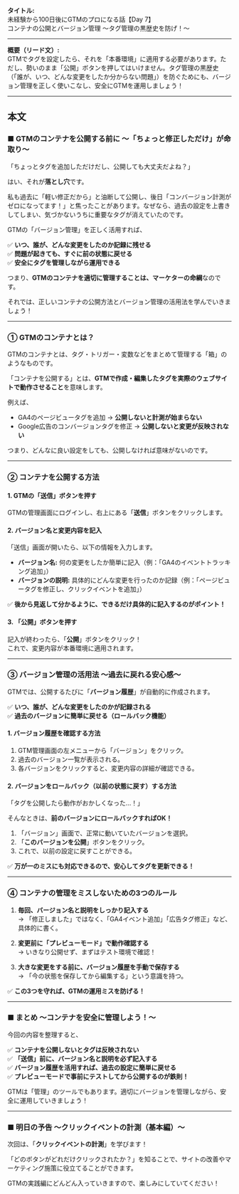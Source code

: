 **タイトル:**  
未経験から100日後にGTMのプロになる話【Day 7】  
コンテナの公開とバージョン管理 〜タグ管理の黒歴史を防げ！〜

---

**概要（リード文）:**  
GTMでタグを設定したら、それを「本番環境」に適用する必要があります。ただし、勢いのまま「公開」ボタンを押してはいけません。タグ管理の黒歴史（「誰が、いつ、どんな変更をしたか分からない問題」）を防ぐためにも、バージョン管理を正しく使いこなし、安全にGTMを運用しましょう！

---

## **本文**

### ■ GTMのコンテナを公開する前に 〜「ちょっと修正しただけ」が命取り〜

「ちょっとタグを追加しただけだし、公開しても大丈夫だよね？」

はい、それが**落とし穴**です。

私も過去に「軽い修正だから」と油断して公開し、後日「コンバージョン計測がゼロになってます！」と焦ったことがあります。なぜなら、過去の設定を上書きしてしまい、気づかないうちに重要なタグが消えていたのです。

GTMの「バージョン管理」を正しく活用すれば、

✅ **いつ、誰が、どんな変更をしたのか記録に残せる**  
✅ **問題が起きても、すぐに前の状態に戻せる**  
✅ **安全にタグを管理しながら運用できる**  

つまり、**GTMのコンテナを適切に管理することは、マーケターの命綱**なのです。

それでは、正しいコンテナの公開方法とバージョン管理の活用法を学んでいきましょう！

---

### **① GTMのコンテナとは？**

GTMのコンテナとは、タグ・トリガー・変数などをまとめて管理する「箱」のようなものです。

「コンテナを公開する」とは、**GTMで作成・編集したタグを実際のウェブサイトで動作させること**を意味します。

例えば、

- GA4のページビュータグを追加 → **公開しないと計測が始まらない**
- Google広告のコンバージョンタグを修正 → **公開しないと変更が反映されない**

つまり、どんなに良い設定をしても、公開しなければ意味がないのです。

---

### **② コンテナを公開する方法**

#### **1. GTMの「送信」ボタンを押す**
GTMの管理画面にログインし、右上にある「**送信**」ボタンをクリックします。

#### **2. バージョン名と変更内容を記入**
「送信」画面が開いたら、以下の情報を入力します。

- **バージョン名:** 何の変更をしたか簡単に記入（例：「GA4のイベントトラッキング追加」）
- **バージョンの説明:** 具体的にどんな変更を行ったのか記録（例：「ページビュータグを修正し、クリックイベントを追加」）

✅ **後から見返して分かるように、できるだけ具体的に記入するのがポイント！**

#### **3. 「公開」ボタンを押す**
記入が終わったら、「**公開**」ボタンをクリック！  
これで、変更内容が本番環境に適用されます。

---

### **③ バージョン管理の活用法 〜過去に戻れる安心感〜**

GTMでは、公開するたびに「**バージョン履歴**」が自動的に作成されます。

✅ **いつ、誰が、どんな変更をしたのかが記録される**  
✅ **過去のバージョンに簡単に戻せる（ロールバック機能）**

#### **1. バージョン履歴を確認する方法**

1. GTM管理画面の左メニューから「バージョン」をクリック。
2. 過去のバージョン一覧が表示される。
3. 各バージョンをクリックすると、変更内容の詳細が確認できる。

#### **2. バージョンをロールバック（以前の状態に戻す）する方法**

「タグを公開したら動作がおかしくなった…！」

そんなときは、**前のバージョンにロールバックすればOK！**

1. 「バージョン」画面で、正常に動いていたバージョンを選択。
2. 「**このバージョンを公開**」ボタンをクリック。
3. これで、以前の設定に戻すことができる。

✅ **万が一のミスにも対応できるので、安心してタグを更新できる！**

---

### **④ コンテナの管理をミスしないための3つのルール**

1. **毎回、バージョン名と説明をしっかり記入する**  
   → 「修正しました」ではなく、「GA4イベント追加」「広告タグ修正」など、具体的に書く。

2. **変更前に「プレビューモード」で動作確認する**  
   → いきなり公開せず、まずはテスト環境で確認！

3. **大きな変更をする前に、バージョン履歴を手動で保存する**  
   → 「今の状態を保存してから編集する」という意識を持つ。

✅ **この3つを守れば、GTMの運用ミスを防げる！**

---

### **■ まとめ 〜コンテナを安全に管理しよう！〜**

今回の内容を整理すると、

✅ **コンテナを公開しないとタグは反映されない**  
✅ **「送信」前に、バージョン名と説明を必ず記入する**  
✅ **バージョン履歴を活用すれば、過去の設定に簡単に戻せる**  
✅ **プレビューモードで事前にテストしてから公開するのが鉄則！**

GTMは「管理」のツールでもあります。適切にバージョンを管理しながら、安全に運用していきましょう！

---

### **■ 明日の予告 〜クリックイベントの計測（基本編）〜**

次回は、「**クリックイベントの計測**」を学びます！

「どのボタンがどれだけクリックされたか？」を知ることで、サイトの改善やマーケティング施策に役立てることができます。

GTMの実践編にどんどん入っていきますので、楽しみにしていてください！

